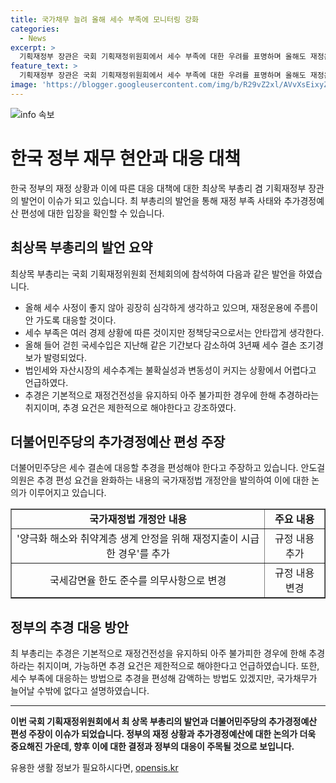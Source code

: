```yaml
---
title: 국가채무 늘려 올해 세수 부족에 모니터링 강화
categories:
  - News
excerpt: >
  기획재정부 장관은 국회 기획재정위원회에서 세수 부족에 대한 우려를 표명하며 올해도 재정운용에 신중한 접근을 취할 것을 강조했다. 세수 부족은 지난해보다 악화되고 있으며, 이는 법인세와 기업이익 부진에 기인하며, 정부는 추경을 제한적으로 편성해야 한다는 입장을 밝혔다. 또한, 대기업 중심 부자 감세에 대한 야당의 비판에 대해, 기업 실적과 불확실성 변동성의 상황을 감안할 필요가 있다고 강조했다. 최대 여당은 추경을 편성할 필요가 있다는 주장을 내세우고 있지만, 재정건전성을 유지하되 제한적으로 추경해야 한다는 입장을 밝혔다.
feature_text: >
  기획재정부 장관은 국회 기획재정위원회에서 세수 부족에 대한 우려를 표명하며 올해도 재정운용에 신중한 접근을 취할 것을 강조했다. 세수 부족은 지난해보다 악화되고 있으며, 이는 법인세와 기업이익 부진에 기인하며, 정부는 추경을 제한적으로 편성해야 한다는 입장을 밝혔다. 또한, 대기업 중심 부자 감세에 대한 야당의 비판에 대해, 기업 실적과 불확실성 변동성의 상황을 감안할 필요가 있다고 강조했다. 최대 여당은 추경을 편성할 필요가 있다는 주장을 내세우고 있지만, 재정건전성을 유지하되 제한적으로 추경해야 한다는 입장을 밝혔다.
image: 'https://blogger.googleusercontent.com/img/b/R29vZ2xl/AVvXsEixyZcFfHzMRdzZMjFBmAUKJYCLCGyLL1o632UiGVXcaFdKo_bkvkuCioo0uUKlGfBVcT3P84aROyZIXSBEx3Aw5nCQ3pTgDom1WDC4m8eifvWiAmWEEVb4x6G_l8C0QH225ldMjyaFvpxGEBGNO37VmDTDMHGhJPq73UglMfDca1-0aw/s1600/blogspot.png'
---
```


<p><img src="https://blogger.googleusercontent.com/img/b/R29vZ2xl/AVvXsEixyZcFfHzMRdzZMjFBmAUKJYCLCGyLL1o632UiGVXcaFdKo_bkvkuCioo0uUKlGfBVcT3P84aROyZIXSBEx3Aw5nCQ3pTgDom1WDC4m8eifvWiAmWEEVb4x6G_l8C0QH225ldMjyaFvpxGEBGNO37VmDTDMHGhJPq73UglMfDca1-0aw/s1600/blogspot.png" alt="info 속보" /></p>

<h1>한국 정부 재무 현안과 대응 대책</h1>

<p data-ke-size="size16">한국 정부의 재정 상황과 이에 따른 대응 대책에 대한 최상목 부총리 겸 기획재정부 장관의 발언이 이슈가 되고 있습니다. 최 부총리의 발언을 통해 재정 부족 사태와 추가경정예산 편성에 대한 입장을 확인할 수 있습니다.</p>

<h2>최상목 부총리의 발언 요약</h2>

<p>최상목 부총리는 국회 기획재정위원회 전체회의에 참석하여 다음과 같은 발언을 하였습니다.</p>

<ul>
    <li>올해 세수 사정이 좋지 않아 굉장히 심각하게 생각하고 있으며, 재정운용에 주름이 안 가도록 대응할 것이다.</li>
    <li>세수 부족은 여러 경제 상황에 따른 것이지만 정책당국으로서는 안타깝게 생각한다.</li>
    <li>올해 들어 걷힌 국세수입은 지난해 같은 기간보다 감소하여 3년째 세수 결손 조기경보가 발령되었다.</li>
    <li>법인세와 자산시장의 세수추계는 불확실성과 변동성이 커지는 상황에서 어렵다고 언급하였다.</li>
    <li>추경은 기본적으로 재정건전성을 유지하되 아주 불가피한 경우에 한해 추경하라는 취지이며, 추경 요건은 제한적으로 해야한다고 강조하였다.</li>
</ul>

<h2>더불어민주당의 추가경정예산 편성 주장</h2>

<p>더불어민주당은 세수 결손에 대응할 추경을 편성해야 한다고 주장하고 있습니다. 안도걸 의원은 추경 편성 요건을 완화하는 내용의 국가재정법 개정안을 발의하여 이에 대한 논의가 이루어지고 있습니다.</p>

<table style="width: 100%;" border="1">
<tbody>
<tr>
<td style="text-align: center; height: 17px;"><b>국가재정법 개정안 내용</b></td>
<td style="text-align: center; height: 17px;"><b>주요 내용</b></td>
</tr>
<tr>
<td style="text-align: center; height: 17px;">'양극화 해소와 취약계층 생계 안정을 위해 재정지출이 시급한 경우'를 추가</td>
<td style="text-align: center; height: 17px;">규정 내용 추가</td>
</tr>
<tr>
<td style="text-align: center; height: 17px;">국세감면율 한도 준수를 의무사항으로 변경</td>
<td style="text-align: center; height: 17px;">규정 내용 변경</td>
</tr>
</tbody>
</table>

<h2>정부의 추경 대응 방안</h2>

<p>최 부총리는 추경은 기본적으로 재정건전성을 유지하되 아주 불가피한 경우에 한해 추경하라는 취지이며, 가능하면 추경 요건은 제한적으로 해야한다고 언급하였습니다. 또한, 세수 부족에 대응하는 방법으로 추경을 편성해 감액하는 방법도 있겠지만, 국가채무가 늘어날 수밖에 없다고 설명하였습니다.</p>

<hr>

<p data-ke-size="size16"><b>이번 국회 기획재정위원회에서 최 상목 부총리의 발언과 더불어민주당의 추가경정예산 편성 주장이 이슈가 되었습니다. 정부의 재정 상황과 추가경정예산에 대한 논의가 더욱 중요해진 가운데, 향후 이에 대한 결정과 정부의 대응이 주목될 것으로 보입니다.</b></p>
유용한 생활 정보가 필요하시다면, <a href="https://opensis.kr" rel="dofollow">opensis.kr</a>


